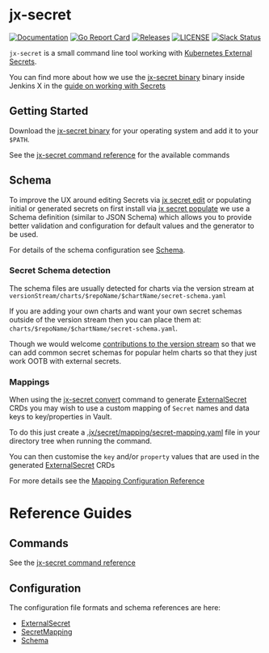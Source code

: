 # jx-secret

[![Documentation](https://godoc.org/github.com/jenkins-x/jx-secret?status.svg)](https://pkg.go.dev/mod/github.com/jenkins-x/jx-secret)
[![Go Report Card](https://goreportcard.com/badge/github.com/jenkins-x/jx-secret)](https://goreportcard.com/report/github.com/jenkins-x/jx-secret)
[![Releases](https://img.shields.io/github/release-pre/jenkins-x/jx-secret.svg)](https://github.com/jenkins-x/jx-secret/releases)
[![LICENSE](https://img.shields.io/github/license/jenkins-x/jx-secret.svg)](https://github.com/jenkins-x/jx-secret/blob/master/LICENSE)
[![Slack Status](https://img.shields.io/badge/slack-join_chat-white.svg?logo=slack&style=social)](https://slack.k8s.io/)

`jx-secret` is a small command line tool working with [Kubernetes External Secrets](https://github.com/godaddy/kubernetes-external-secrets).

You can find more about how we use the [jx-secret binary](https://github.com/jenkins-x/jx-secret/releases) binary inside Jenkins X in the [guide on working with Secrets](https://jenkins-x.io/v3/admin/guides/secrets/)


## Getting Started

Download the [jx-secret binary](https://github.com/jenkins-x/jx-secret/releases) for your operating system and add it to your `$PATH`.

See the [jx-secret command reference](https://github.com/jenkins-x/jx-secret/blob/master/docs/cmd/jx-secret.md) for the available commands


## Schema

To improve the UX around editing Secrets via [jx secret edit](https://github.com/jenkins-x/jx-secret/blob/master/docs/cmd/jx-secret_edit.md) or populating initial or generated secrets on first install via [jx secret populate](https://github.com/jenkins-x/jx-secret/blob/master/docs/cmd/jx-secret_populate.md) we use a Schema definition (similar to JSON Schema) which allows you to provide better validation and configuration for default values and the generator to be used.

For details of the schema configuration see [Schema](docs/schema.md#secret.jenkins-x.io/v1alpha1.Schema).


### Secret Schema detection 

The schema files are usually detected for charts via the version stream at `versionStream/charts/$repoName/$chartName/secret-schema.yaml`

If you are adding your own charts and want your own secret schemas outside of the version stream then you can place them at: `charts/$repoName/$chartName/secret-schema.yaml`.

Though we would welcome [contributions to the version stream](https://github.com/jenkins-x/jxr-versions/pulls) so that we can add common secret schemas for popular helm charts so that they just work OOTB with external secrets.


### Mappings

When using the [jx-secret convert](docs/cmd/jx-secret_convert.md) command to generate [ExternalSecret](https://github.com/godaddy/kubernetes-external-secrets) CRDs you may wish to use a custom mapping of `Secret` names and data keys to key/properties in Vault.

To do this just create a [.jx/secret/mapping/secret-mapping.yaml](https://github.com/jenkins-x/jx3-gitops-template/blob/master/.jx/secret/vault/mapping/secret-mappings.yaml) file in your directory tree when running the command. 

You can then customise the `key` and/or `property` values that are used in the generated [ExternalSecret](https://github.com/godaddy/kubernetes-external-secrets) CRDs

For more details see the [Mapping Configuration Reference](docs/mapping.md#secret.jenkins-x.io/v1alpha1.SecretMapping)


# Reference Guides

## Commands

See the [jx-secret command reference](https://github.com/jenkins-x/jx-secret/blob/master/docs/cmd/jx-secret.md)


## Configuration

The configuration file formats and schema references are here:

* [ExternalSecret](docs/external.md#kubernetes-client.io/v1.ExternalSecret)
* [SecretMapping](docs/mapping.md#secret.jenkins-x.io/v1alpha1.SecretMapping)
* [Schema](docs/schema.md#secret.jenkins-x.io/v1alpha1.Schema)
